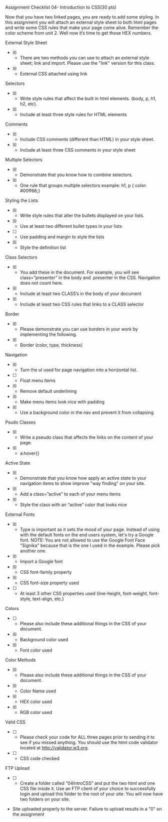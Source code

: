 Assignment Checklist
04- Introduction to CSS(30 pts)

Now that you have two linked pages, you are ready to add some styling. In this assignment you will attach an external style sheet to both html pages and write some CSS rules that make your page come alive. Remember the color scheme from unit 2. Well now it’s time to get those HEX numbers.

External Style Sheet
- [x] - There are two methods you can use to attach an external style sheet; link and import. Please use the "link" version for this class.
- [x] - External CSS attached using link

Selectors
- [x] - Write style rules that affect the built in html elements. (body, p, h1, h2, etc).
- [x] - Include at least three style rules for HTML elements

Comments
- [x] - Include CSS comments (different than HTML) in your style sheet.
- [x] - Include at least three CSS comments in your style sheet

Multiple Selectors
- [x] - Demonstrate that you know how to combine selectors.
- [x] - One rule that groups multiple selectors example: h1, p { color: #00ff66;}

Styling the Lists
- [x] - Write style rules that alter the bullets displayed on your lists.
- [x] - Use at least two different bullet types in your lists
- [ ] - Use padding and margin to style the lists
- [x] - Style the definition list

Class Selectors
- [x] - You add these in the document. For example, you will see class=”presenter” in the body and .presenter in the CSS. Navigation does not count here.
- [x] - Include at least two CLASS’s in the body of your document
- [x] - Include at least two CSS rules that links to a CLASS selector

Border
- [x] - Please demonstrate you can use borders in your work by implementing the following.
- [x] - Border (color, type, thickness)

Navigation
- [x] - Turn the ul used for page navigation into a horizontal list.
- [ ] - Float menu items
- [x] - Remove default underlining
- [x] - Make menu items look nice with padding
- [x] - Use a background color in the nav and prevent it from collapsing

Psudo Classes
- [x] - Write a pseudo class that affects the links on the content of your page.
- [x] - a:hover{}

Active State
- [x] - Demonstrate that you know how apply an active state to your navigation items to show improve "way finding" on your site.
- [x] - Add a class=”active” to each of your menu items
- [x] - Style the class with an “active” color that looks nice

External Fonts
- [x] - Type is important as it sets the mood of your page. Instead of using with the default fonts on the end users system, let's try a Google font. NOTE: You are not allowed to use the Google Font Face "Signika" because that is the one I used in the example. Please pick another one.

- [x] - Import a Google font
- [x] - CSS font-family property
- [x] - CSS font-size property used
- [ ] - At least 3 other CSS properties used (line-height, font-weight, font-style, text-align, etc.)

Colors
- [ ] - Please also include these additional things in the CSS of your document.
- [x] - Background color used
- [x] - Font color used

Color Methods
- [x] - Please also include these additional things in the CSS of your document.
- [x] - Color Name used
- [x] - HEX color used
- [x] - RGB color used

Valid CSS
- [ ] - Please check your code for ALL three pages prior to sending it to see if you missed anything. You should use the html code validator located at http://validator.w3.org.

- [ ] - CSS code checked

FTP Upload
- [ ] - Create a folder called “04IntroCSS” and put the two html and one CSS file inside it. Use an FTP client of your choice to successfully login and upload this folder to the root of your site. You will now have two folders on your site.

- Site uploaded properly to the server. Failure to upload results in a "0" on the assignment
